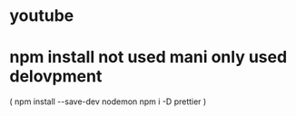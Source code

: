 # youtube
# npm install not used mani only used delovpment
(
   npm install --save-dev nodemon 
   npm i -D prettier
)